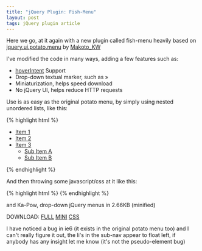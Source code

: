 ```yaml
---
title: "jQuery Plugin: Fish-Menu"
layout: post
tags: jQuery plugin article
---
```


Here we go, at it again with a new plugin called fish-menu heavily based on [jquery.ui.potato.menu](http://labs.makotokw.com/s/jquery/menu) by [Makoto_KW](http://makotokw.com/en/)<!--more-->

I've modified the code in many ways, adding a few features such as:

  * [hoverIntent](http://cherne.net/brian/resources/jquery.hoverIntent.html) Support
  * Drop-down textual marker, such as »
  * Miniaturization, helps speed download
  * No jQuery UI, helps reduce HTTP requests

Use is as easy as the original potato menu, by simply using nested unordered
lists, like this:


{% highlight html %}
    <ul id="menu1">
        <li><a href="#">Item 1</a></li>
        <li><a href="#">Item 2</a></li>
        <li>
            <a href="#">Item 3</a>
            <ul>
                <li><a href="#">Sub Item A</a></li>
                <li><a href="#">Sub Item B</a></li>
            </ul>
        </li>
    </ul>
{% endhighlight %}

And then throwing some javascript/css at it like this:

{% highlight html %}
    <link rel="stylesheet" type="text/css" href="jquery.fish.css" />
    <script src="http://ajax.googleapis.com/ajax/libs/jquery/1.3.2/jquery.min.js" type="text/javascript"></script>
    <script src="js/jquery.hoverIntent.min.js" type="text/javascript"></script>
    <script src="js/jquery.fish.menu.js" type="text/javascript"></script>
    <script type="text/javascript">
    $(document).ready(function(){
    $('#menu1').fishMenu();
    });
    </script>
{% endhighlight %}

and Ka-Pow, drop-down jQuery menus in 2.66KB (minified)

DOWNLOAD: [FULL](http://jkirchartz-jquery-repository.googlecode.com/files/jquery.fish.menu.js)
[MINI](http://jkirchartz-jquery-repository.googlecode.com/files/jquery.fish.menu-min.js)
[CSS](http://jkirchartz-jquery-repository.googlecode.com/files/jquery.fish.css)

I have noticed a bug in ie6 (it exists in the original potato menu too) and I
can't really figure it out, the li's in the sub-nav appear to float left, if
anybody has any insight let me know (it's not the pseudo-element bug)

